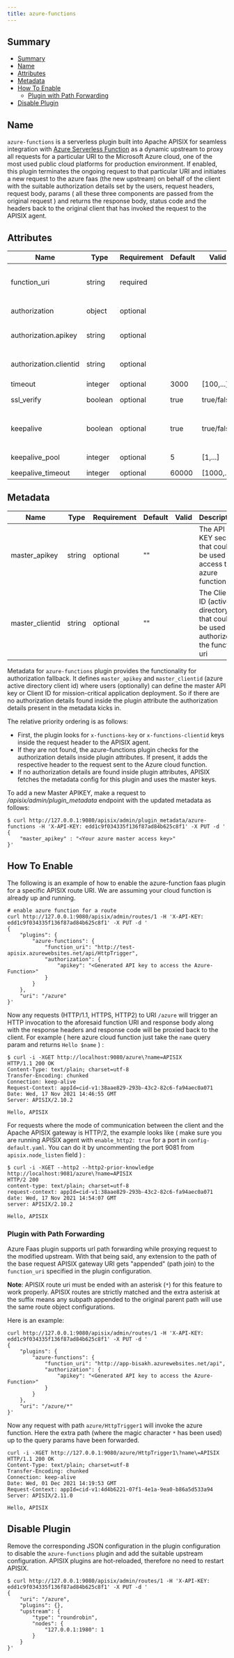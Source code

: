 ```yaml
---
title: azure-functions
---
```


<!--
#
# Licensed to the Apache Software Foundation (ASF) under one or more
# contributor license agreements.  See the NOTICE file distributed with
# this work for additional information regarding copyright ownership.
# The ASF licenses this file to You under the Apache License, Version 2.0
# (the "License"); you may not use this file except in compliance with
# the License.  You may obtain a copy of the License at
#
#     http://www.apache.org/licenses/LICENSE-2.0
#
# Unless required by applicable law or agreed to in writing, software
# distributed under the License is distributed on an "AS IS" BASIS,
# WITHOUT WARRANTIES OR CONDITIONS OF ANY KIND, either express or implied.
# See the License for the specific language governing permissions and
# limitations under the License.
#
-->

## Summary

- [Summary](#summary)
- [Name](#name)
- [Attributes](#attributes)
- [Metadata](#metadata)
- [How To Enable](#how-to-enable)
  - [Plugin with Path Forwarding](#plugin-with-path-forwarding)
- [Disable Plugin](#disable-plugin)

## Name

`azure-functions` is a serverless plugin built into Apache APISIX for seamless integration with [Azure Serverless Function](https://azure.microsoft.com/en-in/services/functions/) as a dynamic upstream to proxy all requests for a particular URI to the Microsoft Azure cloud, one of the most used public cloud platforms for production environment. If enabled, this plugin terminates the ongoing request to that particular URI and initiates a new request to the azure faas (the new upstream) on behalf of the client with the suitable authorization details set by the users, request headers, request body, params ( all these three components are passed from the original request ) and returns the response body, status code and the headers back to the original client that has invoked the request to the APISIX agent.

## Attributes

| Name             | Type   | Requirement  | Default      | Valid       | Description                                                                                |
| -----------      | ------ | -----------  | -------      | -----       | ------------------------------------------------------------                               |
| function_uri      | string | required    |          |   | The azure function endpoint which triggers the serverless function code (eg. http://test-apisix.azurewebsites.net/api/HttpTrigger).   |
| authorization   | object | optional    |         |     |  Authorization credentials to access the cloud function.                                                             |
| authorization.apikey | string | optional    |             |     | Field inside _authorization_. The generate API Key to authorize requests to that endpoint. |                         |
| authorization.clientid | string | optional    |             |     | Field inside _authorization_. The Client ID ( azure active directory ) to authorize requests to that endpoint. |                         |
| timeout  | integer | optional    | 3000           | [100,...]     | Proxy request timeout in milliseconds.   |
| ssl_verify  | boolean | optional    | true           | true/false     | If enabled performs SSL verification of the server.                     |
| keepalive  | boolean | optional    | true           | true/false     | To reuse the same proxy connection in near future. Set to false to disable keepalives and immediately close the connection.                    |
| keepalive_pool  | integer | optional    | 5          | [1,...]     | The maximum number of connections in the pool.              |
| keepalive_timeout  | integer | optional    | 60000           | [1000,...]     |  The maximal idle timeout (ms).                     |

## Metadata

| Name                  | Type    | Requirement |     Default     | Valid         | Description                                                            |
| -----------           | ------  | ----------- |      -------    | -----         | ---------------------------------------------------------------------- |
| master_apikey         | string  | optional    |  ""             |               | The API KEY secret that could be used to access the azure function uri.                                     |
| master_clientid       | string  | optional    |   ""            |               | The Client ID (active directory) that could be used the authorize the function uri                                         |

Metadata for `azure-functions` plugin provides the functionality for authorization fallback. It defines `master_apikey` and `master_clientid` (azure active directory client id) where users (optionally) can define the master API key or Client ID for mission-critical application deployment. So if there are no authorization details found inside the plugin attribute the authorization details present in the metadata kicks in.

The relative priority ordering is as follows:

- First, the plugin looks for `x-functions-key` or `x-functions-clientid` keys inside the request header to the APISIX agent.
- If they are not found, the azure-functions plugin checks for the authorization details inside plugin attributes. If present, it adds the respective header to the request sent to the Azure cloud function.
- If no authorization details are found inside plugin attributes, APISIX fetches the metadata config for this plugin and uses the master keys.

To add a new Master APIKEY, make a request to _/apisix/admin/plugin_metadata_ endpoint with the updated metadata as follows:

```shell
$ curl http://127.0.0.1:9080/apisix/admin/plugin_metadata/azure-functions -H 'X-API-KEY: edd1c9f034335f136f87ad84b625c8f1' -X PUT -d '
{
    "master_apikey" : "<Your azure master access key>"
}'
```

## How To Enable

The following is an example of how to enable the azure-function faas plugin for a specific APISIX route URI. We are assuming your cloud function is already up and running.

```shell
# enable azure function for a route
curl http://127.0.0.1:9080/apisix/admin/routes/1 -H 'X-API-KEY: edd1c9f034335f136f87ad84b625c8f1' -X PUT -d '
{
    "plugins": {
        "azure-functions": {
            "function_uri": "http://test-apisix.azurewebsites.net/api/HttpTrigger",
            "authorization": {
                "apikey": "<Generated API key to access the Azure-Function>"
            }
        }
    },
    "uri": "/azure"
}'
```

Now any requests (HTTP/1.1, HTTPS, HTTP2) to URI `/azure` will trigger an HTTP invocation to the aforesaid function URI and response body along with the response headers and response code will be proxied back to the client. For example ( here azure cloud function just take the `name` query param and returns `Hello $name` ) :

```shell
$ curl -i -XGET http://localhost:9080/azure\?name=APISIX
HTTP/1.1 200 OK
Content-Type: text/plain; charset=utf-8
Transfer-Encoding: chunked
Connection: keep-alive
Request-Context: appId=cid-v1:38aae829-293b-43c2-82c6-fa94aec0a071
Date: Wed, 17 Nov 2021 14:46:55 GMT
Server: APISIX/2.10.2

Hello, APISIX
```

For requests where the mode of communication between the client and the Apache APISIX gateway is HTTP/2, the example looks like ( make sure you are running APISIX agent with `enable_http2: true` for a port in `config-default.yaml`. You can do it by uncommenting the port 9081 from `apisix.node_listen` field ) :

```shell
$ curl -i -XGET --http2 --http2-prior-knowledge http://localhost:9081/azure\?name=APISIX
HTTP/2 200
content-type: text/plain; charset=utf-8
request-context: appId=cid-v1:38aae829-293b-43c2-82c6-fa94aec0a071
date: Wed, 17 Nov 2021 14:54:07 GMT
server: APISIX/2.10.2

Hello, APISIX
```

### Plugin with Path Forwarding

Azure Faas plugin supports url path forwarding while proxying request to the modified upstream. With that being said, any extension to the path of the base request APISIX gateway URI gets "appended" (path join) to the `function_uri` specified in the plugin configuration.

**Note**: APISIX route uri must be ended with an asterisk (`*`) for this feature to work properly. APISIX routes are strictly matched and the extra asterisk at the suffix means any subpath appended to the original parent path will use the same route object configurations.

Here is an example:

```shell
curl http://127.0.0.1:9080/apisix/admin/routes/1 -H 'X-API-KEY: edd1c9f034335f136f87ad84b625c8f1' -X PUT -d '
{
    "plugins": {
        "azure-functions": {
            "function_uri": "http://app-bisakh.azurewebsites.net/api",
            "authorization": {
                "apikey": "<Generated API key to access the Azure-Function>"
            }
        }
    },
    "uri": "/azure/*"
}'
```

Now any request with path `azure/HttpTrigger1` will invoke the azure function. Here the extra path (where the magic character `*` has been used) up to the query params have been forwarded.

```shell
curl -i -XGET http://127.0.0.1:9080/azure/HttpTrigger1\?name\=APISIX
HTTP/1.1 200 OK
Content-Type: text/plain; charset=utf-8
Transfer-Encoding: chunked
Connection: keep-alive
Date: Wed, 01 Dec 2021 14:19:53 GMT
Request-Context: appId=cid-v1:4d4b6221-07f1-4e1a-9ea0-b86a5d533a94
Server: APISIX/2.11.0

Hello, APISIX
```

## Disable Plugin

Remove the corresponding JSON configuration in the plugin configuration to disable the `azure-functions` plugin and add the suitable upstream configuration.
APISIX plugins are hot-reloaded, therefore no need to restart APISIX.

```shell
$ curl http://127.0.0.1:9080/apisix/admin/routes/1 -H 'X-API-KEY: edd1c9f034335f136f87ad84b625c8f1' -X PUT -d '
{
    "uri": "/azure",
    "plugins": {},
    "upstream": {
        "type": "roundrobin",
        "nodes": {
            "127.0.0.1:1980": 1
        }
    }
}'
```
